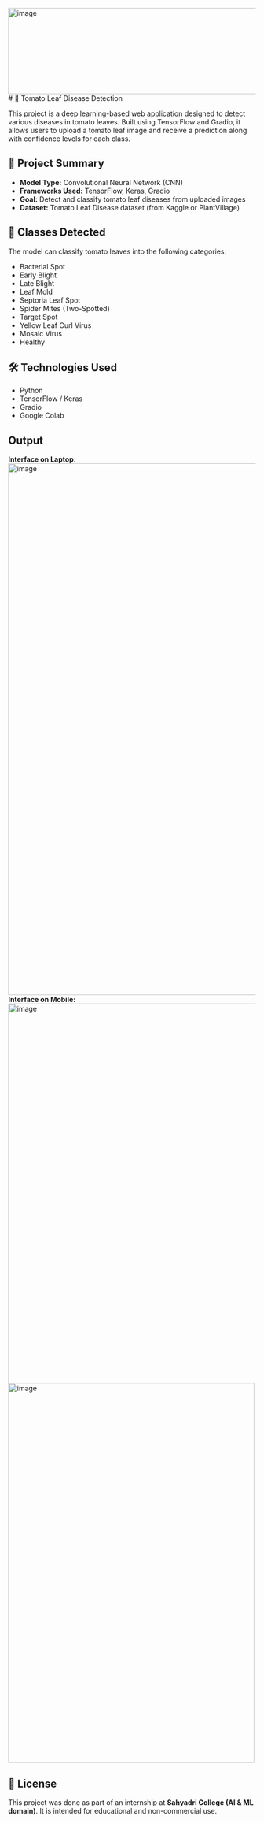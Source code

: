 <img width="798" height="175" alt="image" src="https://github.com/user-attachments/assets/b697fa6e-4d9a-4146-a8de-d5679ce3e19b" /># 🍅 Tomato Leaf Disease Detection

This project is a deep learning-based web application designed to detect various diseases in tomato leaves. Built using TensorFlow and Gradio, it allows users to upload a tomato leaf image and receive a prediction along with confidence levels for each class.

## 📌 Project Summary

* **Model Type:** Convolutional Neural Network (CNN)
* **Frameworks Used:** TensorFlow, Keras, Gradio
* **Goal:** Detect and classify tomato leaf diseases from uploaded images
* **Dataset:** Tomato Leaf Disease dataset (from Kaggle or PlantVillage)


## 🧠 Classes Detected

The model can classify tomato leaves into the following categories:

* Bacterial Spot
* Early Blight
* Late Blight
* Leaf Mold
* Septoria Leaf Spot
* Spider Mites (Two-Spotted)
* Target Spot
* Yellow Leaf Curl Virus
* Mosaic Virus
* Healthy


## 🛠️ Technologies Used

* Python
* TensorFlow / Keras
* Gradio
* Google Colab

## Output
**Interface on Laptop:**
<img width="1920" height="1080" alt="image" src="https://github.com/user-attachments/assets/59f9ade0-a3b9-4d78-9abe-439e39ce0357" />
**Interface on Mobile:**
<img width="515" height="771" alt="image" src="https://github.com/user-attachments/assets/9cbc9a57-033f-4510-ac8a-459c4c0c717a" />
<img width="501" height="771" alt="image" src="https://github.com/user-attachments/assets/eb465eda-bb37-4cc6-802e-6a6bd29b46a9" />




## 📄 License

This project was done as part of an internship at **Sahyadri College (AI & ML domain)**.
It is intended for educational and non-commercial use.


